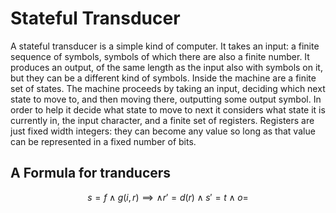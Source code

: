 # Stateful Transducer

A stateful transducer is a simple kind of computer.
It takes an input: a finite sequence of symbols, symbols of which there are also a finite number.
It produces an output, of the same length as the input also with symbols on it, but they can be a different kind of symbols.
Inside the machine are a finite set of states.
The machine proceeds by taking an input, deciding which next state to move to, and then moving there, outputting some output symbol.
In order to help it decide what state to move to next it considers what state it is currently in, the input character, and a finite set of registers.
Registers are just fixed width integers: they can become any value so long as that value can be represented in a fixed number of bits.
 

## A Formula for tranducers

$$ s = f \wedge g(i, r) \implies \wedge r' = d(r) \wedge s' = t \wedge o =  $$